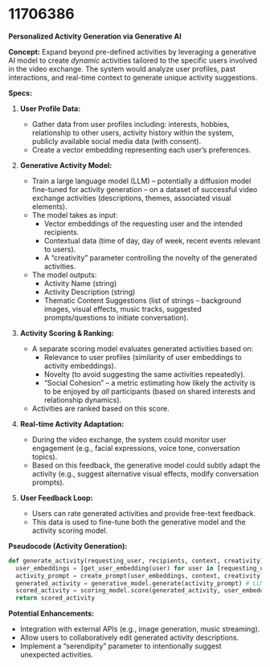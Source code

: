 # 11706386

**Personalized Activity Generation via Generative AI**

**Concept:** Expand beyond pre-defined activities by leveraging a generative AI model to create *dynamic* activities tailored to the specific users involved in the video exchange. The system would analyze user profiles, past interactions, and real-time context to generate unique activity suggestions.

**Specs:**

1.  **User Profile Data:**
    *   Gather data from user profiles including: interests, hobbies, relationship to other users, activity history within the system, publicly available social media data (with consent).
    *   Create a vector embedding representing each user’s preferences.

2.  **Generative Activity Model:**
    *   Train a large language model (LLM) – potentially a diffusion model fine-tuned for activity generation – on a dataset of successful video exchange activities (descriptions, themes, associated visual elements).
    *   The model takes as input:
        *   Vector embeddings of the requesting user and the intended recipients.
        *   Contextual data (time of day, day of week, recent events relevant to users).
        *   A “creativity” parameter controlling the novelty of the generated activities.
    *   The model outputs:
        *   Activity Name (string)
        *   Activity Description (string)
        *   Thematic Content Suggestions (list of strings – background images, visual effects, music tracks, suggested prompts/questions to initiate conversation).

3.  **Activity Scoring & Ranking:**
    *   A separate scoring model evaluates generated activities based on:
        *   Relevance to user profiles (similarity of user embeddings to activity embeddings).
        *   Novelty (to avoid suggesting the same activities repeatedly).
        *   “Social Cohesion” – a metric estimating how likely the activity is to be enjoyed by *all* participants (based on shared interests and relationship dynamics).
    *   Activities are ranked based on this score.

4.  **Real-time Activity Adaptation:**
    *   During the video exchange, the system could monitor user engagement (e.g., facial expressions, voice tone, conversation topics).
    *   Based on this feedback, the generative model could subtly adapt the activity (e.g., suggest alternative visual effects, modify conversation prompts).

5.  **User Feedback Loop:**
    *   Users can rate generated activities and provide free-text feedback.
    *   This data is used to fine-tune both the generative model and the activity scoring model.

**Pseudocode (Activity Generation):**

```python
def generate_activity(requesting_user, recipients, context, creativity):
  user_embeddings = [get_user_embedding(user) for user in [requesting_user] + recipients]
  activity_prompt = create_prompt(user_embeddings, context, creativity) #Combines embeddings and context
  generated_activity = generative_model.generate(activity_prompt) # LLM generates activity details
  scored_activity = scoring_model.score(generated_activity, user_embeddings)
  return scored_activity
```

**Potential Enhancements:**

*   Integration with external APIs (e.g., image generation, music streaming).
*   Allow users to collaboratively edit generated activity descriptions.
*   Implement a “serendipity” parameter to intentionally suggest unexpected activities.